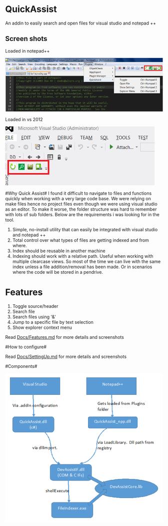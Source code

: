 # QuickAssist #
An addin to easily search and open files for visual studio and notepad ++

## Screen shots ##
Loaded in notepad++
<div style="img-align:center"><img src ="Docs/screenshots/NPP_1.png" /></div>

Loaded in vs 2012
<div style="img-align:center"><img src ="Docs/screenshots/VS_GUI.png" /></div>

#Why Quick Assist#
I found it difficult to navigate to files and functions quickly when working with a very large code base. We were relying on make files hence no project files even though we were using visual studio as an editor. To make it worse, the folder structure was hard to remember with lots of sub folders.
Below are the requirements i was looking for in the tool.

1. Simple, no-install utility that can easily be integrated with visual studio and notepad ++
2. Total control over what types of files are getting indexed and from where.
3. Index should be reusable in another machine
4. Indexing should work with a relative path. Useful when working with multiple clearcase views. So most of the time we can live with the same index unless a file addition/removal has been made. Or in scenarios where the code will be stored in a pendrive.

# Features #

1. Toggle source/header
2. Search file
3. Search files using '&'
4. Jump to a specific file by text selection
5. Show explorer context menu

Read [Docs/Features.md](Docs/Features.md) for more details and screenshots

#How to configure#

Read [Docs/SettingUp.md](Docs/SettingUp.md) for more details and screenshots

#Components#
<div style="img-align:center"><img src ="Docs/screenshots/Components.png" /></div>
